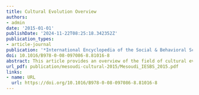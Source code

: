 ```yaml
---
title: Cultural Evolution Overview
authors:
- admin
date: '2015-01-01'
publishDate: '2024-11-22T08:25:18.342352Z'
publication_types:
- article-journal
publication: '*International Encyclopedia of the Social & Behavioral Sciences (Second Edition)*, 388-393'
doi: 10.1016/B978-0-08-097086-8.81016-8
abstract: This article provides an overview of the field of cultural evolution, in which cultural change is studied as a Darwinian evolutionary process. Although a fringe interest just 20 years ago, cultural evolution is now a major area of interdisciplinary study. This article outlines the key tenets of cultural evolution theory, describes the main methods used, and highlights outstanding debates and issues that are currently being investigated in the field.
url_pdf: publication/mesoudi-cultural-2015/Mesoudi_IESBS_2015.pdf
links:
- name: URL
  url: https://doi.org/10.1016/B978-0-08-097086-8.81016-8
---
```

